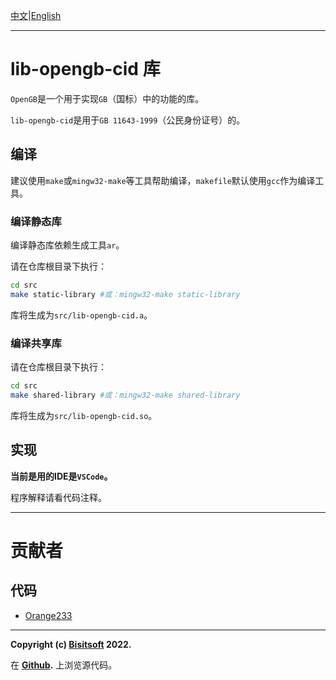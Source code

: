 [中文](./README.md)|[English](./README.en-US.md)

---

# lib-opengb-cid 库

`OpenGB`是一个用于实现`GB`（国标）中的功能的库。

`lib-opengb-cid`是用于`GB 11643-1999`（公民身份证号）的。

## 编译

建议使用`make`或`mingw32-make`等工具帮助编译，`makefile`默认使用`gcc`作为编译工具。

### 编译静态库

编译静态库依赖生成工具`ar`。

请在仓库根目录下执行：
```bash
cd src
make static-library #或：mingw32-make static-library
```

库将生成为`src/lib-opengb-cid.a`。

### 编译共享库

请在仓库根目录下执行：
```bash
cd src
make shared-library #或：mingw32-make shared-library
```

库将生成为`src/lib-opengb-cid.so`。

## 实现

**当前是用的IDE是`VSCode`。**

<!--[库解释](./doc/zh-CN/lib-explain.md)-->
程序解释请看代码注释。

---

# 贡献者

## 代码
* [Orange233](https://github.com/Orange23333)

---

**Copyright (c) [Bisitsoft](https://www.ourorangenet.com) 2022.**

在 **[Github](https://github.com/Bisitsoft/lib-opengb-cid).** 上浏览源代码。
